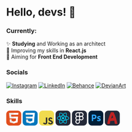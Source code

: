 
<h1>Hello, devs! 👋</h1>
<h3>Currently:</h3>
✨ <b>Studying</b> and Working as an architect<br>
🌱 Improving my skills in <b>React.js</b><br>
🚀 Aiming for <b>Front End Development</b>

<h3>Socials</h3>

[![Instagram](https://img.shields.io/badge/Instagram-222222?style=for-the-badge&logo=instagram&logoColor=white)](https://www.instagram.com/lali.codes)
[![LinkedIn](https://img.shields.io/badge/LinkedIn-222222?style=for-the-badge&logo=linkedin&logoColor=white)](https://www.linkedin.com/in/mslarissasilva/)
[![Behance](https://img.shields.io/badge/-Behance-222222?style=for-the-badge&logo=behance&logoColor=white)](https://www.behance.net/lasilvadev)
[![DevianArt](https://img.shields.io/badge/DeviantArt-222222?style=for-the-badge&logo=deviantart&logoColor=white)](https://www.deviantart.com/lissamachado)
 
<h3>Skills</h3> 
<div style="display: inline_block" >
  <img align="center" alt="html" height="40"   src="https://github.com/tandpfun/skill-icons/raw/main/icons/HTML.svg">
  <img align="center" alt="css" height="40" src="https://github.com/tandpfun/skill-icons/raw/main/icons/CSS.svg">
  <img align="center" alt="javascript" height="40" src="https://github.com/tandpfun/skill-icons/raw/main/icons/JavaScript.svg">
  <img align="center" alt="react" height="40" src="https://github.com/tandpfun/skill-icons/raw/main/icons/React-Dark.svg">
  <img align="center" alt="figma" height="40" src="https://github.com/tandpfun/skill-icons/raw/main/icons/Figma-Dark.svg">
  <img align="center" alt="ps" height="40" src="https://github.com/tandpfun/skill-icons/raw/main/icons/Photoshop.svg">
  <img align="center" alt="autocad" height="40" src="https://github.com/tandpfun/skill-icons/blob/main/icons/AutoCAD-Dark.svg">
</div>
<br> 
